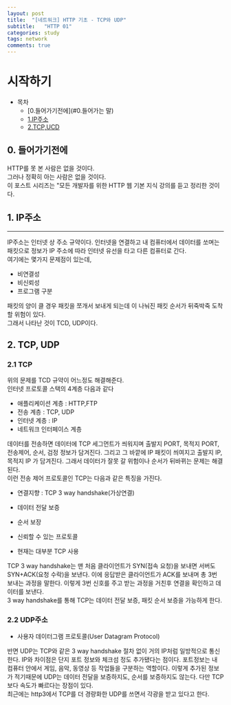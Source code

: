 ```yaml
---
layout: post
title:  "[네트워크] HTTP 기초 - TCP와 UDP"
subtitle:   "HTTP 01"
categories: study
tags: network
comments: true
---
```


# 시작하기

- 목차
    - [0.들어가기전에](#0.들어가는 말)
    - [1.IP주소](#1.IP주소)
    - [2.TCP,UCD](#2.TCP,UDP)


## 0. 들어가기전에
HTTP를 못 본 사람은 없을 것이다.<br>
그러나 정확히 아는 사람은 없을 것이다.<br>
이 포스트 시리즈는 "모든 개발자를 위한 HTTP 웹 기본 지식 강의를 듣고 정리한 것이다.

## 1. IP주소
---

IP주소는 인터넷 상 주소 규약이다. 인터넷을 연결하고 내 컴퓨터에서 데이터를 쏘며는 패킷으로 정보가 IP 주소에 따라 인터넷 유선을 타고 다른 컴퓨터로 간다.<br>
여기에는 몇가지 문제점이 있는데,

- 비연결성
- 비신뢰성
- 프로그램 구분

패킷의 양이 클 경우 패킷을 쪼개서 보내게 되는데 이 나눠진 패킷 순서가 뒤죽박죽 도착할 위험이 있다.<br>
그래서 나타난 것이 TCD, UDP이다.

## 2. TCP, UDP
### 2.1 TCP
위의 문제를 TCD 규약이 어느정도 해결해준다.<BR>
인터넷 프로토콜 스택의 4계층 다음과 같다

- 애플리케이션 계층 : HTTP,FTP
- 전송 계층 : TCP, UDP
- 인터넷 계층 : IP
- 네트워크 인터페이스 계층

데이터를 전송하면 데이터에 TCP 세그먼트가 씌워지며 출발지 PORT, 목적지 PORT, 전송제어, 순서, 검정 정보가 담겨진다. 그리고 그 바깥에 IP 패킷이 씌여지고 출발지 IP, 목적지 IP 가 담겨진다. 그래서 데이터가 잘못 갈 위험이나 순서가 뒤바뀌는 문제는 해결된다. <BR>
이런 전송 제어 프로토콜인 TCP는 다음과 같은 특징을 가진다.

- 연결지향 : TCP 3 way handshake(가상연결)
- 데이터 전달 보증
- 순서 보장

- 신뢰할 수 있는 프로토콜
- 현재는 대부분 TCP 사용

TCP 3 way handshake는 맨 처음 클라이언트가 SYN(접속 요청)을 보내면 서버도 SYN+ACK(요청 수락)을 보낸다. 이에 응답받은 클라이언트가 ACK를 보내며 총 3번 보내는 과정을 말한다. 이렇게 3번 신호를 주고 받는 과정을 거친후 연결을 확인하고 데이터를 보낸다.<br>
3 way handshake를 통해 TCP는 데이터 전달 보증, 패킷 순서 보증을 가능하게 한다.

### 2.2 UDP주소

- 사용자 데이터그램 프로토콜(User Datagram Protocol)

반면 UDP는 TCP와 같은 3 way handshake 절차 없이 거의 IP처럼 일방적으로 통신한다. IP와 차이점은 단지 포트 정보와 체크섬 정도 추가됐다는 점이다. 포트정보는 내 컴퓨터 안에서 게임, 음악, 동영상 등 작업들을 구분하는 역할이다. 이렇게 추가된 정보가 적기때문에 UDP는 데이터 전달을 보증하지도, 순서를 보증하지도 않는다. 다만 TCP보다 속도가 빠르다는 장점이 있다.<br>
최근에는 http3에서 TCP를 더 경량화한 UDP를 쓰면서 각광을 받고 있다고 한다.